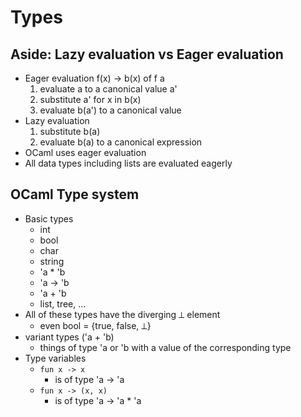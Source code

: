 # Types

## Aside: Lazy evaluation vs Eager evaluation
+ Eager evaluation f(x) -> b(x) of f a
    1. evaluate a to a canonical value a'
    2. substitute a' for x in b(x)
    3. evaluate b(a') to a canonical value
+ Lazy evaluation
    1. substitute b(a)
    2. evaluate b(a) to a canonical expression
+ OCaml uses eager evaluation
+ All data types including lists are evaluated eagerly

## OCaml Type system
+ Basic types
    + int
    + bool
    + char
    + string
    + 'a * 'b
    + 'a -> 'b
    + 'a + 'b
    + list, tree, ...
+ All of these types have the diverging ⟂ element
    + even bool = {true, false, ⟂}
+ variant types ('a + 'b)
    + things of type 'a or 'b with a value of the corresponding type
+ Type variables
    + `fun x -> x`
        + is of type 'a -> 'a
    + `fun x -> (x, x)`
        + is of type 'a -> 'a * 'a
